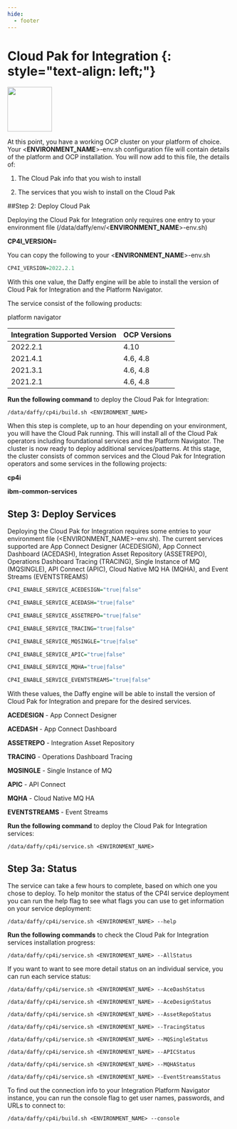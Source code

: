 ```yaml
---
hide:
  - footer
---
```

<script>
  document.title = "Cloud Pak - Integration";
</script>
Cloud Pak for Integration {: style="text-align: left;"}
===============
<img src='../images/integration.png'
       style="width:100px;height:100px;"/>

At this point, you have a working OCP cluster on your platform of choice. Your <**ENVIRONMENT_NAME**>-env.sh configuration file will contain details of the platform and OCP installation. You will now add to this file, the details of:

1) The Cloud Pak info that you wish to install

2) The services that you wish to install on the Cloud Pak

##Step 2: Deploy Cloud Pak

Deploying the Cloud Pak for Integration only requires one entry to your environment file (/data/daffy/env/<**ENVIRONMENT_NAME**>-env.sh)

**CP4I_VERSION=<version>**

You can copy the following to your <**ENVIRONMENT_NAME**>-env.sh

```R
CP4I_VERSION=2022.2.1
```

With this one value, the Daffy engine will be able to install the version of Cloud Pak for Integration and the Platform Navigator.

The service consist of the following products:

platform navigator

| Integration Supported Version    | OCP Versions |
| :---      |    :----     |  
| 2022.2.1     | 4.10     |
| 2021.4.1     | 4.6, 4.8      |
| 2021.3.1     | 4.6, 4.8      |
| 2021.2.1     | 4.6, 4.8      |

**Run the following command** to deploy the Cloud Pak for Integration:

```
/data/daffy/cp4i/build.sh <ENVIRONMENT_NAME>
```

When this step is complete, up to an hour depending on your environment, you will have the Cloud Pak running. This will install all of the Cloud Pak operators including foundational services and the Platform Navigator. The cluster is now ready to deploy additional services/patterns.  At this stage, the cluster consists of common services and the Cloud Pak for Integration operators and some services in the following projects:

**cp4i**

**ibm-common-services**

## Step 3: Deploy Services

Deploying the Cloud Pak for Integration requires some entries to your environment file (<ENVIRONMENT_NAME>-env.sh). The current services supported are App Connect Designer (ACEDESIGN), App Connect Dashboard (ACEDASH), Integration Asset Repository (ASSETREPO), Operations Dashboard Tracing (TRACING), Single Instance of MQ (MQSINGLE), API Connect (APIC), Cloud Native MQ HA (MQHA), and Event Streams (EVENTSTREAMS)

```R
CP4I_ENABLE_SERVICE_ACEDESIGN="true|false"

CP4I_ENABLE_SERVICE_ACEDASH="true|false"

CP4I_ENABLE_SERVICE_ASSETREPO="true|false"

CP4I_ENABLE_SERVICE_TRACING="true|false"

CP4I_ENABLE_SERVICE_MQSINGLE="true|false"

CP4I_ENABLE_SERVICE_APIC="true|false"

CP4I_ENABLE_SERVICE_MQHA="true|false"

CP4I_ENABLE_SERVICE_EVENTSTREAMS="true|false"
```
With these values, the Daffy engine will be able to install the version of Cloud Pak for Integration and prepare for the desired services.

**ACEDESIGN** - App Connect Designer

**ACEDASH** - App Connect Dashboard

**ASSETREPO** - Integration Asset Repository

**TRACING** - Operations Dashboard Tracing

**MQSINGLE** - Single Instance of MQ

**APIC** - API Connect

**MQHA** - Cloud Native MQ HA

**EVENTSTREAMS** - Event Streams

**Run the following command** to deploy the Cloud Pak for Integration services:

```
/data/daffy/cp4i/service.sh <ENVIRONMENT_NAME>
```
## Step 3a: Status

The service can take a few hours to complete, based on which one you chose to deploy. To help monitor the status of the CP4I service deployment you can run the help flag to see what flags you can use to get information on your service deployment:

```
/data/daffy/cp4i/service.sh <ENVIRONMENT_NAME> --help
```

**Run the following commands** to check the Cloud Pak for Integration services installation progress:

```
/data/daffy/cp4i/service.sh <ENVIRONMENT_NAME> --AllStatus
```

If you want to want to see more detail status on an individual service, you can run each service status:

```
/data/daffy/cp4i/service.sh <ENVIRONMENT_NAME> --AceDashStatus
```
```
/data/daffy/cp4i/service.sh <ENVIRONMENT_NAME> --AceDesignStatus
```
```
/data/daffy/cp4i/service.sh <ENVIRONMENT_NAME> --AssetRepoStatus
```
```
/data/daffy/cp4i/service.sh <ENVIRONMENT_NAME> --TracingStatus
```
```
/data/daffy/cp4i/service.sh <ENVIRONMENT_NAME> --MQSingleStatus
```
```
/data/daffy/cp4i/service.sh <ENVIRONMENT_NAME> --APICStatus
```
```
/data/daffy/cp4i/service.sh <ENVIRONMENT_NAME> --MQHAStatus
```
```
/data/daffy/cp4i/service.sh <ENVIRONMENT_NAME> --EventStreamsStatus
```
To find out the connection info to your Integration Platform Navigator instance, you can run the console flag to get user names, passwords, and URLs to connect to:

```
/data/daffy/cp4i/build.sh <ENVIRONMENT_NAME> --console
```
